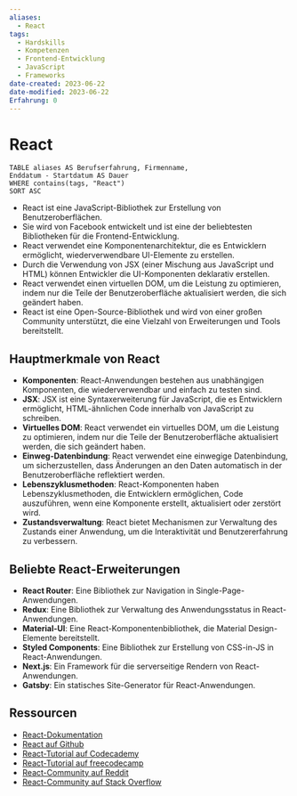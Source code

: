 ```yaml
---
aliases:
  - React
tags:
  - Hardskills
  - Kompetenzen
  - Frontend-Entwicklung
  - JavaScript
  - Frameworks
date-created: 2023-06-22
date-modified: 2023-06-22
Erfahrung: 0
---
```

# React

```dataview
TABLE aliases AS Berufserfahrung, Firmenname,
Enddatum - Startdatum AS Dauer
WHERE contains(tags, "React")
SORT ASC
```

- React ist eine JavaScript-Bibliothek zur Erstellung von Benutzeroberflächen.
- Sie wird von Facebook entwickelt und ist eine der beliebtesten Bibliotheken für die Frontend-Entwicklung.
- React verwendet eine Komponentenarchitektur, die es Entwicklern ermöglicht, wiederverwendbare UI-Elemente zu erstellen.
- Durch die Verwendung von JSX (einer Mischung aus JavaScript und HTML) können Entwickler die UI-Komponenten deklarativ erstellen.
- React verwendet einen virtuellen DOM, um die Leistung zu optimieren, indem nur die Teile der Benutzeroberfläche aktualisiert werden, die sich geändert haben.
- React ist eine Open-Source-Bibliothek und wird von einer großen Community unterstützt, die eine Vielzahl von Erweiterungen und Tools bereitstellt.

## Hauptmerkmale von React

- **Komponenten**: React-Anwendungen bestehen aus unabhängigen Komponenten, die wiederverwendbar und einfach zu testen sind.
- **JSX**: JSX ist eine Syntaxerweiterung für JavaScript, die es Entwicklern ermöglicht, HTML-ähnlichen Code innerhalb von JavaScript zu schreiben.
- **Virtuelles DOM**: React verwendet ein virtuelles DOM, um die Leistung zu optimieren, indem nur die Teile der Benutzeroberfläche aktualisiert werden, die sich geändert haben.
- **Einweg-Datenbindung**: React verwendet eine einwegige Datenbindung, um sicherzustellen, dass Änderungen an den Daten automatisch in der Benutzeroberfläche reflektiert werden.
- **Lebenszyklusmethoden**: React-Komponenten haben Lebenszyklusmethoden, die Entwicklern ermöglichen, Code auszuführen, wenn eine Komponente erstellt, aktualisiert oder zerstört wird.
- **Zustandsverwaltung**: React bietet Mechanismen zur Verwaltung des Zustands einer Anwendung, um die Interaktivität und Benutzererfahrung zu verbessern.

## Beliebte React-Erweiterungen

- **React Router**: Eine Bibliothek zur Navigation in Single-Page-Anwendungen.
- **Redux**: Eine Bibliothek zur Verwaltung des Anwendungsstatus in React-Anwendungen.
- **Material-UI**: Eine React-Komponentenbibliothek, die Material Design-Elemente bereitstellt.
- **Styled Components**: Eine Bibliothek zur Erstellung von CSS-in-JS in React-Anwendungen.
- **Next.js**: Ein Framework für die serverseitige Rendern von React-Anwendungen.
- **Gatsby**: Ein statisches Site-Generator für React-Anwendungen.

## Ressourcen

- [React-Dokumentation](https://reactjs.org/)
- [React auf Github](https://github.com/facebook/react)
- [React-Tutorial auf Codecademy](https://www.codecademy.com/learn/react-101)
- [React-Tutorial auf freecodecamp](https://www.freecodecamp.org/learn/front-end-libraries/react/)
- [React-Community auf Reddit](https://www.reddit.com/r/reactjs/)
- [React-Community auf Stack Overflow](https://stackoverflow.com/questions/tagged/reactjs)
